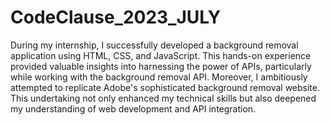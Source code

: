 # CodeClause_2023_JULY

During my internship, I successfully developed a background removal application using HTML, CSS, and JavaScript. This hands-on experience provided valuable insights into harnessing the power of APIs, particularly while working with the background removal API. Moreover, I ambitiously attempted to replicate Adobe's sophisticated background removal website. This undertaking not only enhanced my technical skills but also deepened my understanding of web development and API integration.

